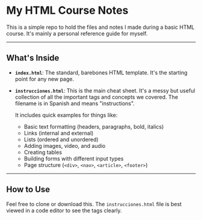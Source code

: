 # My HTML Course Notes

This is a simple repo to hold the files and notes I made during a basic HTML course. It's mainly a personal reference guide for myself.

---

## What's Inside

* **`index.html`**: The standard, barebones HTML template. It's the starting point for any new page.

* **`instrucciones.html`**: This is the main cheat sheet. It's a messy but useful collection of all the important tags and concepts we covered. The filename is in Spanish and means "instructions".

    It includes quick examples for things like:
    * Basic text formatting (headers, paragraphs, bold, italics)
    * Links (internal and external)
    * Lists (ordered and unordered)
    * Adding images, video, and audio
    * Creating tables
    * Building forms with different input types
    * Page structure (`<div>`, `<nav>`, `<article>`, `<footer>`)

---

## How to Use

Feel free to clone or download this. The `instrucciones.html` file is best viewed in a code editor to see the tags clearly.

